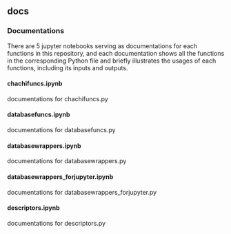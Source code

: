 ## docs 

### Documentations
There are 5 jupyter notebooks serving as documentations for each functions in this repository, and each documentation shows all the functions in the corresponding Python file and briefly illustrates the usages of each functions, including its inputs and outputs.

#### chachifuncs.ipynb
documentations for chachifuncs.py
#### databasefuncs.ipynb
documentations for databasefuncs.py
#### databasewrappers.ipynb
documentations for databasewrappers.py
#### databasewrappers_forjupyter.ipynb
documentations for databasewrappers_forjupyter.py
#### descriptors.ipynb
documentations for descriptors.py

